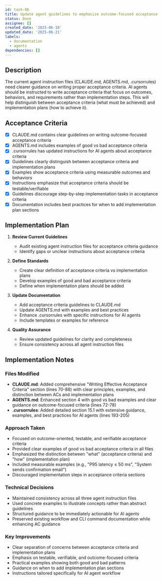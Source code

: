 ```yaml
---
id: task-86
title: Update agent guidelines to emphasize outcome-focused acceptance criteria
status: Done
assignee: []
created_date: '2025-06-18'
updated_date: '2025-06-21'
labels:
  - documentation
  - agents
dependencies: []
---
```


## Description

The current agent instruction files (CLAUDE.md, AGENTS.md, .cursorrules) need clearer guidance on writing proper acceptance criteria. AI agents should be instructed to write acceptance criteria that focus on outcomes, behaviors, and requirements rather than implementation steps. This will help distinguish between acceptance criteria (what must be achieved) and implementation plans (how to achieve it).

## Acceptance Criteria

- [x] CLAUDE.md contains clear guidelines on writing outcome-focused acceptance criteria
- [x] AGENTS.md includes examples of good vs bad acceptance criteria
- [x] .cursorrules has updated instructions for AI agents about acceptance criteria
- [x] Guidelines clearly distinguish between acceptance criteria and implementation plans
- [x] Examples show acceptance criteria using measurable outcomes and behaviors
- [x] Instructions emphasize that acceptance criteria should be testable/verifiable
- [x] Guidelines discourage step-by-step implementation tasks in acceptance criteria
- [x] Documentation includes best practices for when to add implementation plan sections

## Implementation Plan

1. **Review Current Guidelines**
   - Audit existing agent instruction files for acceptance criteria guidance
   - Identify gaps or unclear instructions about acceptance criteria

2. **Define Standards**
   - Create clear definition of acceptance criteria vs implementation plans
   - Develop examples of good and bad acceptance criteria
   - Define when implementation plans should be added

3. **Update Documentation**
   - Add acceptance criteria guidelines to CLAUDE.md
   - Update AGENTS.md with examples and best practices
   - Enhance .cursorrules with specific instructions for AI agents
   - Include templates or examples for reference

4. **Quality Assurance**
   - Review updated guidelines for clarity and completeness
   - Ensure consistency across all agent instruction files

## Implementation Notes

### Files Modified
- **CLAUDE.md**: Added comprehensive "Writing Effective Acceptance Criteria" section (lines 70-88) with clear principles, examples, and distinction between ACs and implementation plans
- **AGENTS.md**: Enhanced section 4 with good vs bad examples and clear guidance on outcome-focused criteria (lines 72-78)  
- **.cursorrules**: Added detailed section 15.1 with extensive guidance, examples, and best practices for AI agents (lines 193-205)

### Approach Taken
- Focused on outcome-oriented, testable, and verifiable acceptance criteria
- Provided clear examples of good vs bad acceptance criteria in all files
- Emphasized the distinction between "what" (acceptance criteria) and "how" (implementation plan)
- Included measurable examples (e.g., "P95 latency ≤ 50 ms", "System sends confirmation email")
- Discouraged implementation steps in acceptance criteria sections

### Technical Decisions
- Maintained consistency across all three agent instruction files
- Used concrete examples to illustrate concepts rather than abstract guidelines
- Structured guidance to be immediately actionable for AI agents
- Preserved existing workflow and CLI command documentation while enhancing AC guidance

### Key Improvements
- Clear separation of concerns between acceptance criteria and implementation plans
- Emphasis on testable, verifiable, and outcome-focused criteria
- Practical examples showing both good and bad patterns
- Guidance on when to add implementation plan sections
- Instructions tailored specifically for AI agent workflow
